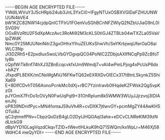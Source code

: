-----BEGIN AGE ENCRYPTED FILE-----
YWdlLWVuY3J5cHRpb24ub3JnL3YxCi0+IFgyNTUxOSBXVGlDaFZHUUNWUUN4bVE4
bW1KZC82NW14cjdpQnlCTFIrU1FOenVuSGhBCnNFZWlyQ2NZbUJiaG9nL0lSVG9V
OGxBVzRtU2F5dXpMczAvc3RoMi92M3cKLS0tIGJ4ZTBLb04wTXZLa05VaVlpZWdK
Nmc0Y25MUUNmNitrZ3gxOHhxYlhuZEUKxShwVh/SeYKrbjwqUferOaO8aiWLC3Np
JI3DZRh5+E2pxdIux5woLVbGYDgvpQC04PoNIC2ZDbjsAXlfNCqPp9ZcBfoTIy8b
cQpfWiTk6nf74hXJ3ZBnEcqcvkfxUm9Wmdj7+vAI4wPmLPjog4xPcUsP6dx+bA2Y
JfxpdPL8EKK/mCNsWgMVJ16FKwTQ62eEXRXDvOIECx317t8tnLSkynkZ5ShiXa69
E+8DlfCDvhT056AonoPcnkMc0dXj+rBC7YzinIravb0IHqdeKZFWsk2QgSvpKzGt
pJYOmX7FrDo1cOVyN0FwUqPql9+31OhRplum8k5WMW3WUyJJjrzvoj3IDIAenJhj
oP839NDnifPyc+MN4fomaJ59uVh4R+cvDXK7jtIwvGY+pcmMgZY44AwKH5OTui8J
qC2qtmefPNv+CbpzQoDzB4gLO2DyIJHQGAql3ahe+eDCvCLNReKlM39zNdLtckG9
dBpVYD1GLagVqzdCkqvTZID+tWevtlHLkuK9hQ71SWQm/kxWpLr+M46Xj58WdHC4
meQyYDI=
-----END AGE ENCRYPTED FILE-----
